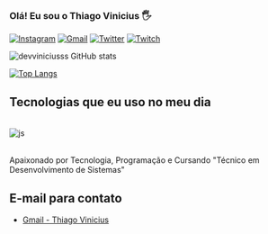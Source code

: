 

### Olá! Eu sou o Thiago Vinicius 🖐️ 

[![Instagram](https://img.shields.io/badge/Instagram-E4405F?style=for-the-badge&logo=instagram&logoColor=white)](htpps://instagram.com/___viniciusss_) 
[![Gmail](https://img.shields.io/badge/Gmail-D14836?style=for-the-badge&logo=gmail&logoColor=white)](https://gmail.com/thviniciusss@gmail.com)
[![Twitter](https://img.shields.io/badge/Twitter-1DA1F2?style=for-the-badge&logo=twitter&logoColor=white)](https://twitter.com/@__viniciusss___)
[![Twitch](https://img.shields.io/badge/Twitch-9146FF?style=for-the-badge&logo=twitch&logoColor=white)](https://twitch.com/viniciusssxz)


![devviniciusss GitHub stats](https://github-readme-stats.vercel.app/api?username=devviniciusss&show_icons=true&theme=gruvbox)

[![Top Langs](https://github-readme-stats.vercel.app/api/top-langs/?username=anuraghazra&layout=pie)](https://github.com/anuraghazra/github-readme-stats)



## Tecnologias que eu uso no meu dia

<div style="display: inline_block"><br/>
<img alt="js" src="https://img.shields.io/badge/JavaScript-F7DF1E?style=for-the-badge&logo=javascript&logoColor=black"/>

</div><br>

Apaixonado por Tecnologia, Programação e Cursando "Técnico em Desenvolvimento de Sistemas"

## E-mail para contato

- [Gmail - Thiago Vinicius ](thviniciusss@gmail.com)<br/>


